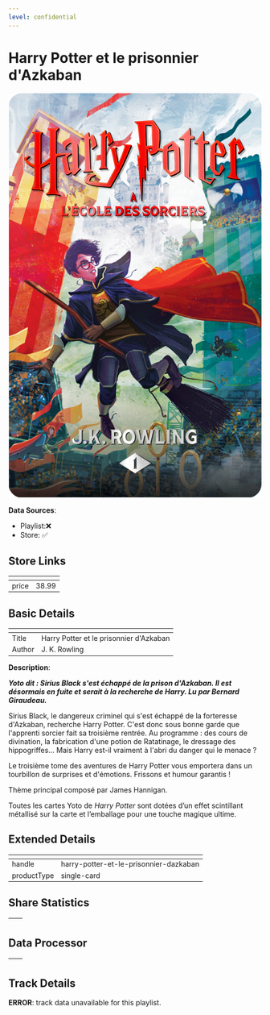 ```yaml
---
level: confidential
---
```

# Harry Potter et le prisonnier d'Azkaban

![card_[gVix0].png](../../img/cards/card_[gVix0].png)

**Data Sources**: 

- Playlist:❌
- Store: ✅


## Store Links

| <!-- --> | <!-- --> |
| - | - |
| price | 38.99 |


## Basic Details

| <!-- --> | <!-- --> |
| - | - |
| Title | Harry Potter et le prisonnier d'Azkaban |
| Author | J. K. Rowling |

**Description**:

_**Yoto dit : Sirius Black s'est échappé de la prison d'Azkaban. Il est désormais en fuite et serait à la recherche de Harry. Lu par Bernard Giraudeau.**_

Sirius Black, le dangereux criminel qui s'est échappé de la forteresse d'Azkaban, recherche Harry Potter. C'est donc sous bonne garde que l'apprenti sorcier fait sa troisième rentrée. Au programme : des cours de divination, la fabrication d'une potion de Ratatinage, le dressage des hippogriffes... Mais Harry est-il vraiment à l'abri du danger qui le menace ?

Le troisième tome des aventures de Harry Potter vous emportera dans un tourbillon de surprises et d'émotions. Frissons et humour garantis !  

Thème principal composé par James Hannigan. 

Toutes les cartes Yoto de _Harry Potter_ sont dotées d’un effet scintillant métallisé sur la carte et l’emballage pour une touche magique ultime.


## Extended Details

| <!-- --> | <!-- --> |
| - | - |
| handle | harry-potter-et-le-prisonnier-dazkaban |
| productType | single-card |


## Share Statistics

| <!-- --> | <!-- --> |
| - | - |


## Data Processor

| <!-- --> | <!-- --> |
| - | - |


## Track Details

**ERROR**: track data unavailable for this playlist.

